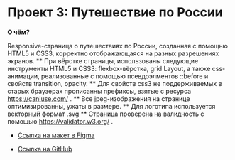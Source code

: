 # Проект 3: Путешествие по России

**О чём?**

Responsive-страница о путешествиях по России, созданная с помощью HTML5 и CSS3, корректно отображающаяся на разных разрешениях экранов. 
** При вёрстке страницы, использованы следующие инструменты HTML5 и CSS3: flexbox-вёрстка, grid Layout,
а также css-анимации, реализованные с помощью псевдоэлментов ::before и свойств transition, opacity. 
** Для свойств css3 не поддерживаемых в старых браузерах прописанны префиксы, взятые с ресурса https://caniuse.com/ .
** Все jpeg-изображения на странице оптимизированны, ужаты в размере.
** Для логотипа используется векторный формат .svg
** Страница проверена на валидность с помощью https://validator.w3.org/ .



* [Ссылка на макет в Figma](https://www.figma.com/file/OyRWEjU6wBwRe1hapzQoLx/Sprint-3%3A-Russia-%2F-desktop-%2B-mobile?node-id=28503%3A0)

* [Ссылка на GitHub](https://valeria-panda.github.io/russian-travel/)
